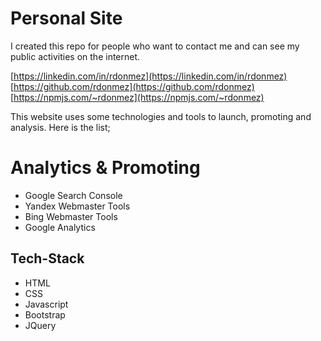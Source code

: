 # Personal Site

I created this repo for people who want to contact me and can see my public activities on the internet. 

[https://linkedin.com/in/rdonmez](https://linkedin.com/in/rdonmez)
[https://github.com/rdonmez](https://github.com/rdonmez)
[https://npmjs.com/~rdonmez](https://npmjs.com/~rdonmez)

This website uses some technologies and tools to launch, promoting and analysis. Here is the list;

# Analytics & Promoting

- Google Search Console
- Yandex Webmaster Tools
- Bing Webmaster Tools
- Google Analytics

## Tech-Stack

- HTML
- CSS
- Javascript
- Bootstrap
- JQuery